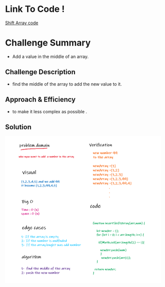 # Link To Code !

[Shift Array code ](https://github.com/IbrahimAljabr/data-structures-and-algorithms/blob/master/javascript/code-challenges/arrayShift/array-shift.js)



# Challenge Summary

- Add a value in the middle of an array.

## Challenge Description
- find the middle of the array to add the new value to it.

## Approach & Efficiency
- to make it less complex as possible .

## Solution

![Image](./shiftArray.png)




